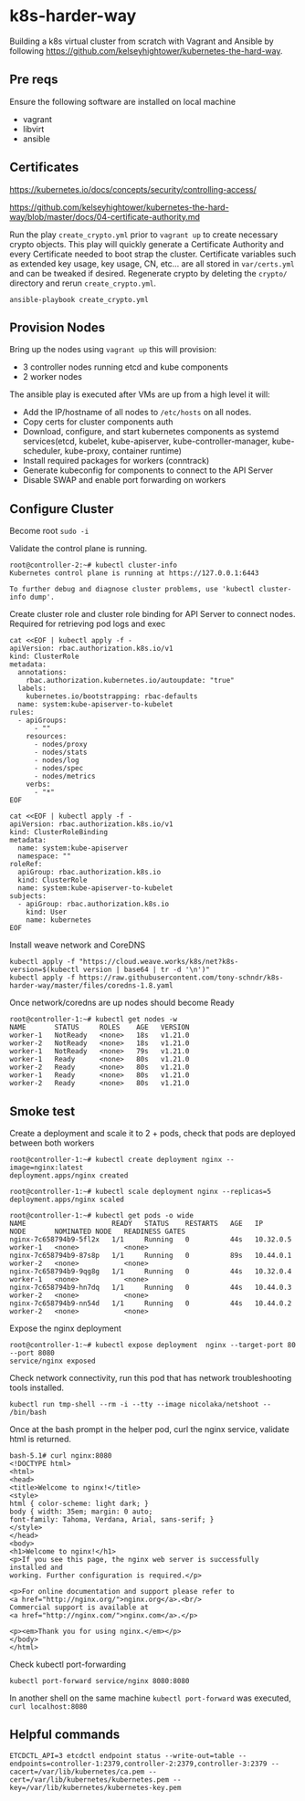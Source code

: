 # k8s-harder-way
Building a k8s virtual cluster from scratch with Vagrant and Ansible by following https://github.com/kelseyhightower/kubernetes-the-hard-way.

## Pre reqs
Ensure the following software are installed on local machine
- vagrant
- libvirt
- ansible

## Certificates
https://kubernetes.io/docs/concepts/security/controlling-access/

https://github.com/kelseyhightower/kubernetes-the-hard-way/blob/master/docs/04-certificate-authority.md

Run the play `create_crypto.yml` prior to `vagrant up` to create necessary crypto objects.  This play will quickly generate a Certificate Authority and every Certificate needed to boot strap the cluster.  Certificate variables such as extended key usage, key usage, CN, etc... are all stored in `var/certs.yml` and can be tweaked if desired.  Regenerate crypto by deleting the `crypto/` directory and rerun `create_crypto.yml`.

```
ansible-playbook create_crypto.yml
```

## Provision Nodes
Bring up the nodes using `vagrant up` this will provision:

- 3 controller nodes running etcd and kube components
- 2 worker nodes

The ansible play is executed after VMs are up from a high level it will:

- Add the IP/hostname of all nodes to `/etc/hosts` on all nodes.
- Copy certs for cluster components auth
- Download, configure, and start kubernetes components as systemd services(etcd, kubelet, kube-apiserver, kube-controller-manager, kube-scheduler, kube-proxy, container runtime)
- Install required packages for workers (conntrack)
- Generate kubeconfig for components to connect to the API Server
- Disable SWAP and enable port forwarding on workers

## Configure Cluster

Become root `sudo -i`

Validate the control plane is running.
```
root@controller-2:~# kubectl cluster-info
Kubernetes control plane is running at https://127.0.0.1:6443

To further debug and diagnose cluster problems, use 'kubectl cluster-info dump'.
```

Create cluster role and cluster role binding for API Server to connect nodes.
Required for retrieving pod logs and exec
```
cat <<EOF | kubectl apply -f -
apiVersion: rbac.authorization.k8s.io/v1
kind: ClusterRole
metadata:
  annotations:
    rbac.authorization.kubernetes.io/autoupdate: "true"
  labels:
    kubernetes.io/bootstrapping: rbac-defaults
  name: system:kube-apiserver-to-kubelet
rules:
  - apiGroups:
      - ""
    resources:
      - nodes/proxy
      - nodes/stats
      - nodes/log
      - nodes/spec
      - nodes/metrics
    verbs:
      - "*"
EOF

cat <<EOF | kubectl apply -f -
apiVersion: rbac.authorization.k8s.io/v1
kind: ClusterRoleBinding
metadata:
  name: system:kube-apiserver
  namespace: ""
roleRef:
  apiGroup: rbac.authorization.k8s.io
  kind: ClusterRole
  name: system:kube-apiserver-to-kubelet
subjects:
  - apiGroup: rbac.authorization.k8s.io
    kind: User
    name: kubernetes
EOF
```
Install weave network and CoreDNS
```
kubectl apply -f "https://cloud.weave.works/k8s/net?k8s-version=$(kubectl version | base64 | tr -d '\n')"
kubectl apply -f https://raw.githubusercontent.com/tony-schndr/k8s-harder-way/master/files/coredns-1.8.yaml
```

Once network/coredns are up nodes should become Ready
```
root@controller-1:~# kubectl get nodes -w
NAME       STATUS     ROLES    AGE   VERSION
worker-1   NotReady   <none>   18s   v1.21.0
worker-2   NotReady   <none>   18s   v1.21.0
worker-1   NotReady   <none>   79s   v1.21.0
worker-1   Ready      <none>   80s   v1.21.0
worker-2   Ready      <none>   80s   v1.21.0
worker-1   Ready      <none>   80s   v1.21.0
worker-2   Ready      <none>   80s   v1.21.0
```

## Smoke test

Create a deployment and scale it to 2 + pods, check that pods are deployed between both workers
```
root@controller-1:~# kubectl create deployment nginx --image=nginx:latest
deployment.apps/nginx created

root@controller-1:~# kubectl scale deployment nginx --replicas=5
deployment.apps/nginx scaled

root@controller-1:~# kubectl get pods -o wide
NAME                     READY   STATUS    RESTARTS   AGE   IP          NODE       NOMINATED NODE   READINESS GATES
nginx-7c658794b9-5fl2x   1/1     Running   0          44s   10.32.0.5   worker-1   <none>           <none>
nginx-7c658794b9-87s8p   1/1     Running   0          89s   10.44.0.1   worker-2   <none>           <none>
nginx-7c658794b9-9qg8g   1/1     Running   0          44s   10.32.0.4   worker-1   <none>           <none>
nginx-7c658794b9-hn7dq   1/1     Running   0          44s   10.44.0.3   worker-2   <none>           <none>
nginx-7c658794b9-nn54d   1/1     Running   0          44s   10.44.0.2   worker-2   <none>           <none>
```

Expose the nginx deployment
```
root@controller-1:~# kubectl expose deployment  nginx --target-port 80 --port 8080
service/nginx exposed
```

Check network connectivity, run this pod that has network troubleshooting tools installed. 
```
kubectl run tmp-shell --rm -i --tty --image nicolaka/netshoot -- /bin/bash
```

Once at the bash prompt in the helper pod, curl the nginx service, validate html is returned.
```
bash-5.1# curl nginx:8080
<!DOCTYPE html>
<html>
<head>
<title>Welcome to nginx!</title>
<style>
html { color-scheme: light dark; }
body { width: 35em; margin: 0 auto;
font-family: Tahoma, Verdana, Arial, sans-serif; }
</style>
</head>
<body>
<h1>Welcome to nginx!</h1>
<p>If you see this page, the nginx web server is successfully installed and
working. Further configuration is required.</p>

<p>For online documentation and support please refer to
<a href="http://nginx.org/">nginx.org</a>.<br/>
Commercial support is available at
<a href="http://nginx.com/">nginx.com</a>.</p>

<p><em>Thank you for using nginx.</em></p>
</body>
</html>
```

Check kubectl port-forwarding
```
kubectl port-forward service/nginx 8080:8080
```

In another shell on the same machine `kubectl port-forward` was executed, `curl localhost:8080`


## Helpful commands
```
ETCDCTL_API=3 etcdctl endpoint status --write-out=table --endpoints=controller-1:2379,controller-2:2379,controller-3:2379 --cacert=/var/lib/kubernetes/ca.pem --cert=/var/lib/kubernetes/kubernetes.pem --key=/var/lib/kubernetes/kubernetes-key.pem
```
